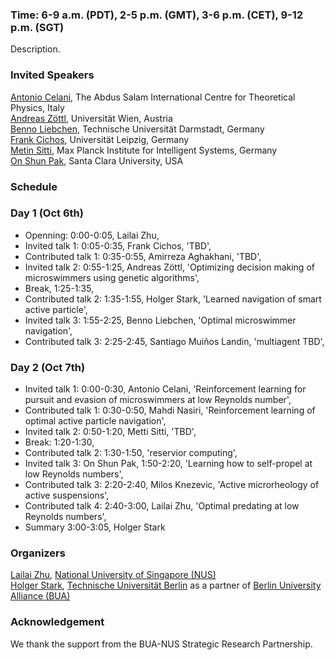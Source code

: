 

### Time: 6-9 a.m. (PDT), 2-5 p.m. (GMT), 3-6 p.m. (CET), 9-12 p.m. (SGT)


Description.

### Invited Speakers

[Antonio Celani](https://www.ictp.it/phonebook/person?id=2439), The Abdus Salam International Centre for Theoretical Physics, Italy<br>
[Andreas Zöttl](https://scholar.google.co.uk/citations?user=CYRGC9AAAAAJ&hl=en), Universität Wien, Austria<br>
[Benno Liebchen](https://www.physik.tu-darmstadt.de/fbphysik/professoren/mitarbeiterdetails_de_en_professoren_67200.en.jsp), Technische Universität Darmstadt, Germany<br>
[Frank Cichos](https://home.uni-leipzig.de/~physik/sites/mona/), Universität Leipzig, Germany<br>
[Metin Sitti](https://www.is.mpg.de/~sitti), Max Planck Institute for Intelligent Systems, Germany<br>
[On Shun Pak](https://www.scu.edu/engineering/faculty/pak-on-shun/), Santa Clara University, USA
### Schedule

### Day 1 (Oct 6th)
- Openning: 0:00-0:05, Lailai Zhu, <br>
- Invited talk 1: 0:05-0:35, Frank Cichos, 'TBD', <br>
- Contributed talk 1: 0:35-0:55, Amirreza Aghakhani, 'TBD', <br>
- Invited talk 2: 0:55-1:25, Andreas Zöttl, 'Optimizing decision making of microswimmers using genetic algorithms', <br>
- Break, 1:25-1:35, <br>
- Contributed talk 2: 1:35-1:55, Holger Stark, 'Learned navigation of smart active particle', <br>
- Invited talk 3: 1:55-2:25, Benno Liebchen, 'Optimal microswimmer navigation', <br>
- Contributed talk 3: 2:25-2:45, Santiago Muiños Landin, 'multiagent TBD', <br>

### Day 2 (Oct 7th)
- Invited talk 1: 0:00-0:30, Antonio Celani, 'Reinforcement learning for pursuit and evasion of microswimmers at low Reynolds number', <br>
- Contributed talk 1: 0:30-0:50, Mahdi Nasiri, 'Reinforcement learning of optimal active particle navigation', <br>
- Invited talk 2: 0:50-1:20, Metti Sitti, 'TBD', <br>
- Break: 1:20-1:30, <br>
- Contributed talk 2: 1:30-1:50, 'reservior computing', <br>
- Invited talk 3: On Shun Pak, 1:50-2:20, 'Learning how to self-propel at low Reynolds numbers', <br>
- Contributed talk 3: 2:20-2:40, Milos Knezevic, 'Active microrheology of active suspensions', <br>
- Contributed talk 4: 2:40-3:00, Lailai Zhu, 'Optimal predating at low Reynolds numbers', <br> 
- Summary 3:00-3:05, Holger Stark



### Organizers

[Lailai Zhu](http://lailaiflow.com), [National University of Singapore (NUS)](https://www.nus.edu.sg)<br>
[Holger Stark](https://www.itp.tu-berlin.de/stark/ag_stark/members/prof_dr_holger_stark/), [Technische Universität Berlin](https://www.tu.berlin/en/) as a partner of [Berlin University Alliance (BUA)](https://www.berlin-university-alliance.de/en/index.html)

### Acknowledgement
We thank the support from the BUA-NUS Strategic Research Partnership.
